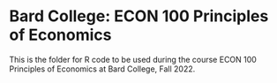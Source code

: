 # Bard College: ECON 100 Principles of Economics

This is the folder for R code to be used during the course ECON 100 Principles of Economics at Bard College, Fall 2022.
